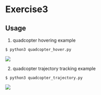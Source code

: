 # Exercise3

## Usage 

1. quadcopter hovering example
```bash=
$ python3 quadcopter_hover.py
```
![](https://i.imgur.com/HoeJZGA.png)

2. quadcopter trajectory tracking example
```bash=
$ python3 quadcopter_trajectory.py
```
![](https://i.imgur.com/wOpcClr.png)
